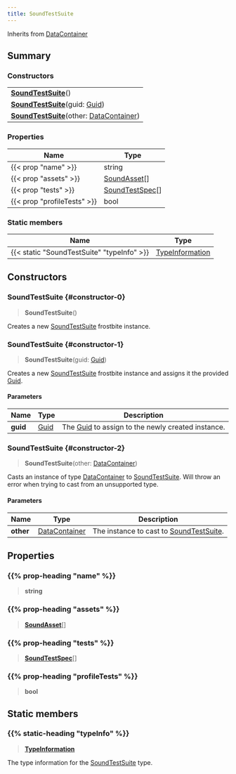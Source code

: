 ```yaml
---
title: SoundTestSuite
---
```


Inherits from [DataContainer](/vext/ref/shared/type/datacontainer)

## Summary

### Constructors

|  |
| --- |
| **[SoundTestSuite](#constructor-0)**() |
| **[SoundTestSuite](#constructor-1)**(guid: [Guid](/vext/ref/shared/type/guid)) |
| **[SoundTestSuite](#constructor-2)**(other: [DataContainer](/vext/ref/shared/type/datacontainer)) |

### Properties

| Name | Type |
| ---- | ---- |
| {{< prop "name" >}} | string |
| {{< prop "assets" >}} | [SoundAsset](/vext/ref/fb/soundasset)[] |
| {{< prop "tests" >}} | [SoundTestSpec](/vext/ref/fb/soundtestspec)[] |
| {{< prop "profileTests" >}} | bool |

### Static members

| Name | Type |
| ---- | ---- |
| {{< static "SoundTestSuite" "typeInfo" >}} | [TypeInformation](/vext/ref/shared/type/typeinformation) |

## Constructors

### SoundTestSuite {#constructor-0}

> **SoundTestSuite**()

Creates a new [SoundTestSuite](/vext/ref/fb/soundtestsuite) frostbite instance.

### SoundTestSuite {#constructor-1}

> **SoundTestSuite**(guid: [Guid](/vext/ref/shared/type/guid))

Creates a new [SoundTestSuite](/vext/ref/fb/soundtestsuite) frostbite instance and assigns it the provided [Guid](/vext/ref/shared/type/guid).

#### Parameters

| Name | Type | Description |
| ---- | ---- | ----------- |
| **guid** | [Guid](/vext/ref/shared/type/guid) | The [Guid](/vext/ref/shared/type/guid) to assign to the newly created instance. |

### SoundTestSuite {#constructor-2}

> **SoundTestSuite**(other: [DataContainer](/vext/ref/shared/type/datacontainer))

Casts an instance of type [DataContainer](/vext/ref/shared/type/datacontainer) to [SoundTestSuite](/vext/ref/fb/soundtestsuite). Will throw an error when trying to cast from an unsupported type.

#### Parameters

| Name | Type | Description |
| ---- | ---- | ----------- |
| **other** | [DataContainer](/vext/ref/shared/type/datacontainer) | The instance to cast to [SoundTestSuite](/vext/ref/fb/soundtestsuite). |

## Properties

### {{% prop-heading "name" %}}

> **string**

### {{% prop-heading "assets" %}}

> **[SoundAsset](/vext/ref/fb/soundasset)**[]

### {{% prop-heading "tests" %}}

> **[SoundTestSpec](/vext/ref/fb/soundtestspec)**[]

### {{% prop-heading "profileTests" %}}

> **bool**

## Static members

### {{% static-heading "typeInfo" %}}

> **[TypeInformation](/vext/ref/shared/type/typeinformation)**

The type information for the [SoundTestSuite](/vext/ref/fb/soundtestsuite) type.

